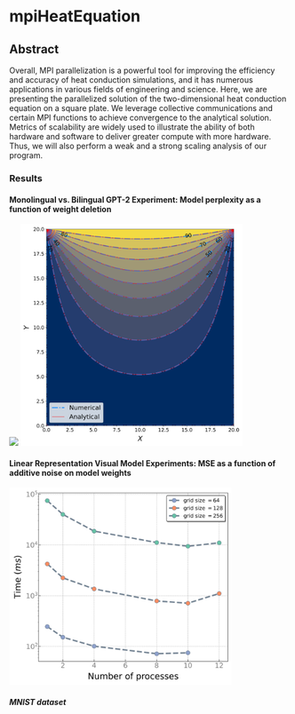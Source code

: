 # mpiHeatEquation

## Abstract

Overall, MPI parallelization is a powerful tool for improving the efficiency and accuracy of heat conduction simulations, and it has numerous applications in various fields of engineering and science. Here, we are presenting the parallelized solution of the two-dimensional heat conduction equation on a square plate. We leverage collective communications and certain MPI functions to achieve convergence to the analytical solution. Metrics of scalability are widely used to illustrate the ability of both hardware and software to deliver greater compute with more hardware. Thus, we will also perform a weak and a strong scaling analysis of our program.

### Results

#### Monolingual vs. Bilingual GPT-2 Experiment: Model perplexity as a function of weight deletion
<img src="figures/numerical-temp-surf.png" style="width:400px;"/>
<img src="figures/comparison_temp.png" style="width:400px;"/>

#### Linear Representation Visual Model Experiments: MSE as a function of additive noise on model weights
<img src="figures/strong-scaling_time.png" style="width:400px;"/>

##### MNIST dataset
